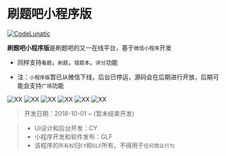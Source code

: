 # 刷题吧小程序版

[![CodeLunatic](https://img.shields.io/badge/blog-%40CY-blue.svg)](http://cyblogs.top)

**刷题吧小程序版**是刷题吧的又一在线平台，基于`微信小程序`开发

- 同样支持`看题`，`刷题`，`错题本`，`评分`功能

- 注：`小程序版`暂已从微信下线，后台已停运，源码会在后期进行开放，后期可能会支持`广场`功能

![XX](http://p.qlogo.cn/qqmail_head/Q3auHgzwzM4g2cLj1J8wBePWc7IpPAic19B0Apl4VHdiaFXHQU9wOicMjZOcmXaf2g8OB1Dsq9IicSTibSXBibDn1XiaQdEaicHK3k6QNa6ZjOFDzPE/0)
![XX](http://p.qlogo.cn/qqmail_head/Q3auHgzwzM4g2cLj1J8wBePWc7IpPAic1Hnicia585bwY7OvvuWdcoPpw5Liaf43gtqo1vDd7zRSgkktuQDZYvIwLYnMWRNaGYavBznlbQIH1Mc/0)
![XX](http://p.qlogo.cn/qqmail_head/Q3auHgzwzM4g2cLj1J8wBePWc7IpPAic1IPvRbXBFJ9VdynRz2WvwnYFHDsMoKdzuqCGHOtaLSLwm8ekYJ3FYyfkJ3xib64eJG60PHcsawu4I/0)
![XX](http://p.qlogo.cn/qqmail_head/Q3auHgzwzM4g2cLj1J8wBePWc7IpPAic1lZol6LomBsjYfHUJwMQJGOIz2VQbkfJKib2d9oVTwwJibVcDrveXj9HK2cWyibR5nLibia1d0JRa5kcY/0)
![XX](http://p.qlogo.cn/qqmail_head/Q3auHgzwzM4g2cLj1J8wBePWc7IpPAic1yGctTx6VXcIGFmsBF7lCW96ejyTYpyjj9ApWYSTkibI4Xw8S4RqoPnlXOaoVjiclibwiacGSNfVtARU/0)
![XX](http://p.qlogo.cn/qqmail_head/Q3auHgzwzM4g2cLj1J8wBePWc7IpPAic1AP5WdfpJgFDclT0gicic2l4AqghxBeLLCnhsTszG02IicL7cAEXCjLZ2EhMY4ZHskibSQC5kf29yAUM/0)

> 开发日期：2018-10-01 ~ (暂未结束开发)

> + UI设计和后台开发：CY
> + 小程序开发和软件发布：GLF
> + 该程序的`所有权`归`CY`和`GLF`所有，不得用于`任何商业行为`